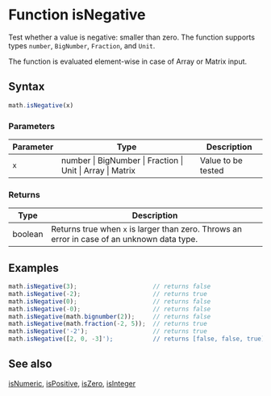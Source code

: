 # Function isNegative

Test whether a value is negative: smaller than zero.
The function supports types `number`, `BigNumber`, `Fraction`, and `Unit`.

The function is evaluated element-wise in case of Array or Matrix input.


## Syntax

```js
math.isNegative(x)
```

### Parameters

Parameter | Type | Description
--------- | ---- | -----------
`x` | number &#124; BigNumber &#124; Fraction &#124; Unit &#124; Array &#124; Matrix | Value to be tested

### Returns

Type | Description
---- | -----------
boolean | Returns true when `x` is larger than zero. Throws an error in case of an unknown data type.


## Examples

```js
math.isNegative(3);                     // returns false
math.isNegative(-2);                    // returns true
math.isNegative(0);                     // returns false
math.isNegative(-0);                    // returns false
math.isNegative(math.bignumber(2));     // returns false
math.isNegative(math.fraction(-2, 5));  // returns true
math.isNegative('-2');                  // returns true
math.isNegative([2, 0, -3]');           // returns [false, false, true]
```


## See also

[isNumeric](isNumeric.md),
[isPositive](isPositive.md),
[isZero](isZero.md),
[isInteger](isInteger.md)


<!-- Note: This file is automatically generated from source code comments. Changes made in this file will be overridden. -->
